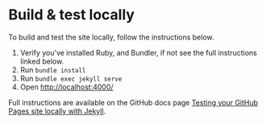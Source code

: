 # Build & test locally

To build and test the site locally, follow the instructions below.

1. Verify you've installed Ruby, and Bundler, if not see the full instructions linked below.
1. Run `bundle install`
1. Run `bundle exec jekyll serve`
1. Open <http://localhost:4000/>

Full instructions are available on the GitHub docs page [Testing your GitHub Pages site locally with Jekyll](https://docs.github.com/en/pages/setting-up-a-github-pages-site-with-jekyll/testing-your-github-pages-site-locally-with-jekyll).
